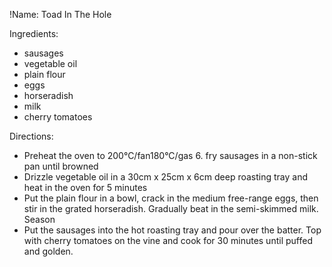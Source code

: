 !Name: Toad In The Hole

Ingredients:
- sausages
- vegetable oil
- plain flour
- eggs
- horseradish
- milk
- cherry tomatoes

Directions:
- Preheat the oven to 200°C/fan180°C/gas 6. fry sausages in a non-stick pan until browned
- Drizzle vegetable oil in a 30cm x 25cm x 6cm deep roasting tray and heat in the oven for 5 minutes
- Put the plain flour in a bowl, crack in the medium free-range eggs, then stir in the grated horseradish. Gradually beat in the semi-skimmed milk. Season
- Put the sausages into the hot roasting tray and pour over the batter. Top with cherry tomatoes on the vine and cook for 30 minutes until puffed and golden.
